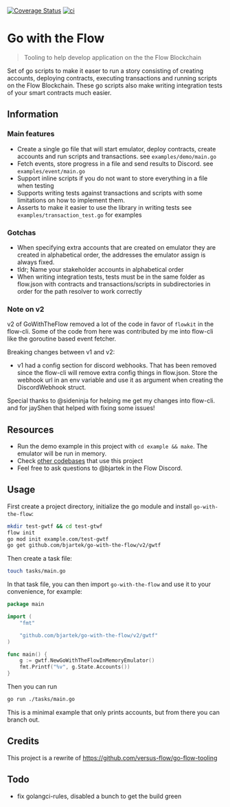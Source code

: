 [![Coverage Status](https://coveralls.io/repos/github/bjartek/go-with-the-flow/badge.svg?branch=main)](https://coveralls.io/github/bjartek/go-with-the-flow?branch=main) [![ci](https://github.com/bjartek/go-with-the-flow/actions/workflows/ci.yml/badge.svg)](https://github.com/bjartek/go-with-the-flow/actions/workflows/ci.yml)

# Go with the Flow

> Tooling to help develop application on the the Flow Blockchain

Set of go scripts to make it easer to run a story consisting of creating accounts,
deploying contracts, executing transactions and running scripts on the Flow Blockchain.
These go scripts also make writing integration tests of your smart contracts much easier.

## Information

### Main features

- Create a single go file that will start emulator, deploy contracts, create accounts and run scripts and transactions. see `examples/demo/main.go`
- Fetch events, store progress in a file and send results to Discord. see `examples/event/main.go`
- Support inline scripts if you do not want to store everything in a file when testing
- Supports writing tests against transactions and scripts with some limitations on how to implement them.
- Asserts to make it easier to use the library in writing tests see `examples/transaction_test.go` for examples

### Gotchas

- When specifying extra accounts that are created on emulator they are created in alphabetical order, the addresses the emulator assign is always fixed.
- tldr; Name your stakeholder accounts in alphabetical order
- When writing integration tests, tests must be in the same folder as flow.json
with contracts and transactions/scripts in subdirectories in order for the path resolver
to work correctly

### Note on v2

v2 of GoWithTheFlow removed a lot of the code in favor of `flowkit` in the flow-cli. Some of the code from here was
contributed by me into flow-cli like the goroutine based event fetcher.

Breaking changes between v1 and v2:

- v1 had a config section for discord webhooks. That has been removed since the flow-cli will remove extra config things in flow.json. Store the webhook url in an env variable and use it as argument when creating the DiscordWebhook struct.

Special thanks to @sideninja for helping me get my changes into flow-cli. and for jayShen that helped with fixing some issues!

## Resources

- Run the demo example in this project with `cd example && make`. The emulator will be run in memory.
- Check [other codebases](https://github.com/bjartek/go-with-the-flow/network/dependents?package_id=UGFja2FnZS0yMjc1NjE0OTAz) that use this project
- Feel free to ask questions to @bjartek in the Flow Discord.

## Usage

First create a project directory, initialize the go module and install `go-with-the-flow`:

```sh
mkdir test-gwtf && cd test-gtwf
flow init
go mod init example.com/test-gwtf
go get github.com/bjartek/go-with-the-flow/v2/gwtf
```

Then create a task file:

```sh
touch tasks/main.go
```

In that task file, you can then import `go-with-the-flow` and use it to your convenience, for example:

```go
package main

import (
    "fmt"

    "github.com/bjartek/go-with-the-flow/v2/gwtf"
)

func main() {
    g := gwtf.NewGoWithTheFlowInMemoryEmulator()
    fmt.Printf("%v", g.State.Accounts())
}
```

Then you can run

```sh
go run ./tasks/main.go
```

This is a minimal example that only prints accounts, but from there you can branch out.

## Credits

This project is a rewrite of https://github.com/versus-flow/go-flow-tooling

## Todo

- fix golangci-rules, disabled a bunch to get the build green
